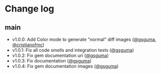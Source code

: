 # Change log

## main
- v1.0.0: Add Color mode to generate "normal" diff images ([@gsguma][], [@cristianofmc][])
- v1.0.1: Fix all code smells and integration tests ([@gsguma][])
- v1.0.2: Fix gem documentation uri ([@gsguma][])
- v1.0.3: Fix documentation ([@gsguma][])
- v1.0.4: Fix gem documentation images ([@gsguma][])

[@gsguma]: https://github.com/gsguma
[@cristianofmc]: https://github.com/cristianofmc
